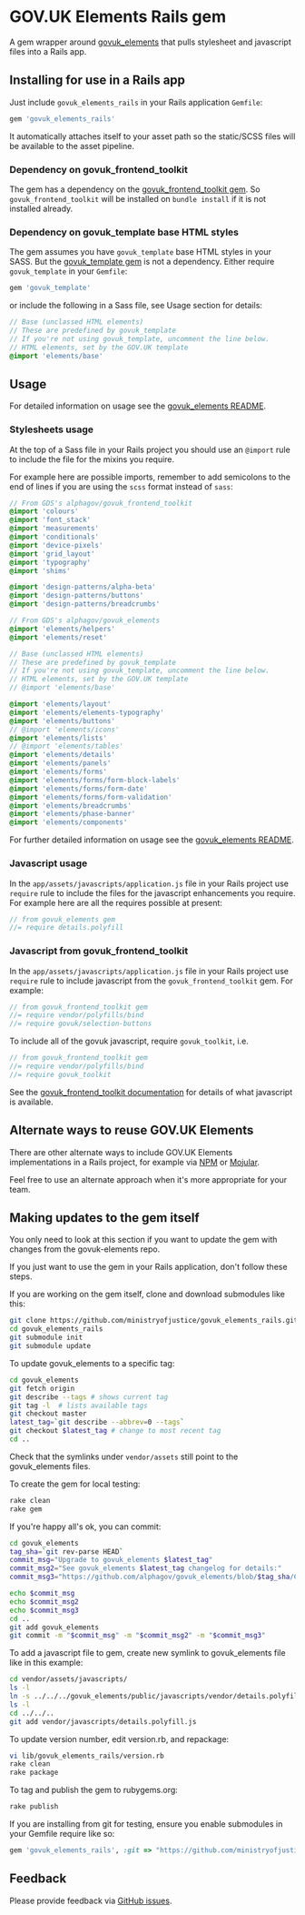 # GOV.UK Elements Rails gem

A gem wrapper around [govuk_elements](http://github.com/alphagov/govuk_elements)
that pulls stylesheet and javascript files into a Rails app.

## Installing for use in a Rails app

Just include `govuk_elements_rails` in your Rails application `Gemfile`:

```ruby
gem 'govuk_elements_rails'
```

It automatically attaches itself to your asset path so the static/SCSS
files will be available to the asset pipeline.

### Dependency on govuk_frontend_toolkit

The gem has a dependency on the
[govuk_frontend_toolkit gem](https://rubygems.org/gems/govuk_frontend_toolkit).
So `govuk_frontend_toolkit` will be installed on `bundle install` if it is not
installed already.

### Dependency on govuk_template base HTML styles

The gem assumes you have `govuk_template` base HTML styles in your SASS.
But the [govuk_template gem](https://rubygems.org/gems/govuk_template) is not a
dependency. Either require `govuk_template` in your `Gemfile`:

```ruby
gem 'govuk_template'
```

or include the following in a Sass file, see Usage section for details:

```sass
// Base (unclassed HTML elements)
// These are predefined by govuk_template
// If you're not using govuk_template, uncomment the line below.
// HTML elements, set by the GOV.UK template
@import 'elements/base'
```

## Usage

For detailed information on usage see the
[govuk_elements README](https://github.com/alphagov/govuk_elements#govuk-elements).

### Stylesheets usage

At the top of a Sass file in your Rails project you should use an `@import` rule
to include the file for the mixins you require.

For example here are possible imports, remember to add semicolons to the end of
lines if you are using the `scss` format instead of `sass`:

```sass
// From GDS's alphagov/govuk_frontend_toolkit
@import 'colours'
@import 'font_stack'
@import 'measurements'
@import 'conditionals'
@import 'device-pixels'
@import 'grid_layout'
@import 'typography'
@import 'shims'

@import 'design-patterns/alpha-beta'
@import 'design-patterns/buttons'
@import 'design-patterns/breadcrumbs'

// From GDS's alphagov/govuk_elements
@import 'elements/helpers'
@import 'elements/reset'

// Base (unclassed HTML elements)
// These are predefined by govuk_template
// If you're not using govuk_template, uncomment the line below.
// HTML elements, set by the GOV.UK template
// @import 'elements/base'

@import 'elements/layout'
@import 'elements/elements-typography'
@import 'elements/buttons'
// @import 'elements/icons'
@import 'elements/lists'
// @import 'elements/tables'
@import 'elements/details'
@import 'elements/panels'
@import 'elements/forms'
@import 'elements/forms/form-block-labels'
@import 'elements/forms/form-date'
@import 'elements/forms/form-validation'
@import 'elements/breadcrumbs'
@import 'elements/phase-banner'
@import 'elements/components'
```

For further detailed information on usage see the
[govuk_elements README](https://github.com/alphagov/govuk_elements#govuk-elements).

### Javascript usage

In the `app/assets/javascripts/application.js` file in your Rails project use
`require` rule to include the files for the javascript enhancements you require.
For example here are all the requires possible at present:

```javascript
// from govuk_elements gem
//= require details.polyfill
```

### Javascript from govuk_frontend_toolkit

In the `app/assets/javascripts/application.js` file in your Rails project use
`require` rule to include javascript from the `govuk_frontend_toolkit` gem. For
example:

```javascript
// from govuk_frontend_toolkit gem
//= require vendor/polyfills/bind
//= require govuk/selection-buttons
```

To include all of the govuk javascript, require `govuk_toolkit`, i.e.

```javascript
// from govuk_frontend_toolkit gem
//= require vendor/polyfills/bind
//= require govuk_toolkit
```

See the
[govuk_frontend_toolkit documentation](https://github.com/alphagov/govuk_frontend_toolkit#documentation)
for details of what javascript is available.

## Alternate ways to reuse GOV.UK Elements

There are other alternate ways to include GOV.UK Elements implementations in a Rails
project, for example via [NPM](https://www.npmjs.com/package/govuk-elements-sass)
or [Mojular](https://github.com/mojular/govuk-elements).

Feel free to use an alternate approach when it's more appropriate for your team.

## Making updates to the gem itself

You only need to look at this section if you want to update the gem with changes
from the govuk-elements repo.

If you just want to use the gem in your Rails application, don't follow these steps.

If you are working on the gem itself, clone and download submodules like this:

```sh
git clone https://github.com/ministryofjustice/govuk_elements_rails.git
cd govuk_elements_rails
git submodule init
git submodule update
```

To update govuk_elements to a specific tag:

```sh
cd govuk_elements
git fetch origin
git describe --tags # shows current tag
git tag -l  # lists available tags
git checkout master
latest_tag=`git describe --abbrev=0 --tags`
git checkout $latest_tag # change to most recent tag
cd ..
```

Check that the symlinks under `vendor/assets` still point to the govuk_elements files.

To create the gem for local testing:

```sh
rake clean
rake gem
```

If you're happy all's ok, you can commit:

```sh
cd govuk_elements
tag_sha=`git rev-parse HEAD`
commit_msg="Upgrade to govuk_elements $latest_tag"
commit_msg2="See govuk_elements $latest_tag changelog for details:"
commit_msg3="https://github.com/alphagov/govuk_elements/blob/$tag_sha/CHANGELOG.md"

echo $commit_msg
echo $commit_msg2
echo $commit_msg3
cd ..
git add govuk_elements
git commit -m "$commit_msg" -m "$commit_msg2" -m "$commit_msg3"
```

To add a javascript file to gem, create new symlink to govuk_elements file like in this example:

```sh
cd vendor/assets/javascripts/
ls -l
ln -s ../../../govuk_elements/public/javascripts/vendor/details.polyfill.js .
ls -l
cd ../../..
git add vendor/javascripts/details.polyfill.js
```

To update version number, edit version.rb, and repackage:

```sh
vi lib/govuk_elements_rails/version.rb
rake clean
rake package
```

To tag and publish the gem to rubygems.org:

```sh
rake publish
```

If you are installing from git for testing, ensure you enable submodules in your Gemfile
require like so:

```ruby
gem 'govuk_elements_rails', :git => "https://github.com/ministryofjustice/govuk_elements_rails.git", :submodules => true
```

## Feedback

Please provide feedback via [GitHub issues](https://github.com/ministryofjustice/govuk_elements_rails/issues).
